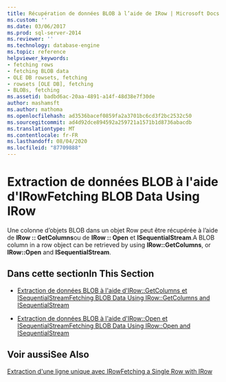 ```yaml
---
title: Récupération de données BLOB à l’aide de IRow | Microsoft Docs
ms.custom: ''
ms.date: 03/06/2017
ms.prod: sql-server-2014
ms.reviewer: ''
ms.technology: database-engine
ms.topic: reference
helpviewer_keywords:
- fetching rows
- fetching BLOB data
- OLE DB rowsets, fetching
- rowsets [OLE DB], fetching
- BLOBs, fetching
ms.assetid: badbd6ac-20aa-4891-a14f-48d38e7f30de
author: mashamsft
ms.author: mathoma
ms.openlocfilehash: ad3536bacef0859fa2a3701bc6cd3f2bc2532c50
ms.sourcegitcommit: ad4d92dce894592a259721a1571b1d8736abacdb
ms.translationtype: MT
ms.contentlocale: fr-FR
ms.lasthandoff: 08/04/2020
ms.locfileid: "87709888"
---
```

# <a name="fetching-blob-data-using-irow"></a><span data-ttu-id="57a8b-102">Extraction de données BLOB à l'aide d'IRow</span><span class="sxs-lookup"><span data-stu-id="57a8b-102">Fetching BLOB Data Using IRow</span></span>
  <span data-ttu-id="57a8b-103">Une colonne d’objets BLOB dans un objet Row peut être récupérée à l’aide de **IRow :: GetColumns**ou de **IRow :: Open** et **ISequentialStream**.</span><span class="sxs-lookup"><span data-stu-id="57a8b-103">A BLOB column in a row object can be retrieved by using **IRow::GetColumns**, or **IRow::Open** and **ISequentialStream**.</span></span>  
  
## <a name="in-this-section"></a><span data-ttu-id="57a8b-104">Dans cette section</span><span class="sxs-lookup"><span data-stu-id="57a8b-104">In This Section</span></span>  
  
-   [<span data-ttu-id="57a8b-105">Extraction de données BLOB à l'aide d'IRow::GetColumns et ISequentialStream</span><span class="sxs-lookup"><span data-stu-id="57a8b-105">Fetching BLOB Data Using IRow::GetColumns and ISequentialStream</span></span>](../../relational-databases/native-client-ole-db-rowsets/fetching-blob-data-using-irow-getcolumns-and-isequentialstream.md)  
  
-   [<span data-ttu-id="57a8b-106">Extraction de données BLOB à l'aide d'IRow::Open et ISequentialStream</span><span class="sxs-lookup"><span data-stu-id="57a8b-106">Fetching BLOB Data Using IRow::Open and ISequentialStream</span></span>](../../relational-databases/native-client-ole-db-rowsets/fetching-blob-data-using-irow-open-and-isequentialstream.md)  
  
## <a name="see-also"></a><span data-ttu-id="57a8b-107">Voir aussi</span><span class="sxs-lookup"><span data-stu-id="57a8b-107">See Also</span></span>  
 [<span data-ttu-id="57a8b-108">Extraction d'une ligne unique avec IRow</span><span class="sxs-lookup"><span data-stu-id="57a8b-108">Fetching a Single Row with IRow</span></span>](../../relational-databases/native-client-ole-db-rowsets/fetching-a-single-row-with-irow.md)  
  
  
